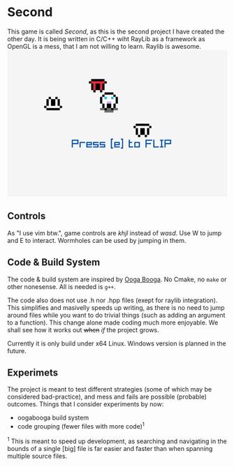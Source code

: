 # Second
This game is called *Second*, as this is the second project I have created the other day.
It is being written in C/C++ wiht RayLib as a framework as OpenGL is a mess, that I am not willing to learn.
Raylib is awesome.
![Second gameplay](doc/so_called_art.gif "Second title")

## Controls
As "I use vim btw.", game controls are *khjl* instead of *wasd*. Use W to jump and E to interact. Wormholes can be used by jumping in them.

## Code & Build System
The code & build system are inspired by [Ooga Booga](https://github.com/alpinestudios/oogabooga). 
No Cmake, no `make` or other nonesense. All is needed is `g++`.

The code also does not use .h nor .hpp files (exept for raylib integration). This simplifies and masivelly
speeds up writing, as there is no need to jump around files while you want to do trivial things (such
as adding an argument to a function). This change alone made coding much more enjoyable. We shall see how 
it works out ~~when~~ *if* the project grows.

Currently it is only build under x64 Linux. Windows version is planned in the future.

## Experimets
The project is meant to test different strategies (some of which may be considered bad-practice), and 
mess and fails are possible (probable) outcomes. Things that I consider experiments by now:
- oogabooga build system
- code grouping (fewer files with more code)<sup>1</sup>


<sup>1</sup> This is meant to speed up development, as searching and navigating in the bounds of a single
[big] file is far easier and faster than when spanning multiple source files.


